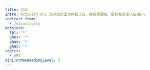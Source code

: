 ```yaml
---
title: 活动
intro: Activity API 允许您列出事件和订阅，并管理通知、星标和关注认证用户。
redirect_from:
  - /v3/activity
versions:
  fpt: '*'
  ghes: '*'
  ghae: '*'
  ghec: '*'
topics:
  - API
miniTocMaxHeadingLevel: 3
---
```


<!--
  Operations are automatically generated. Markdown for this page is located in data/reusables/rest-reference/activity
-->
